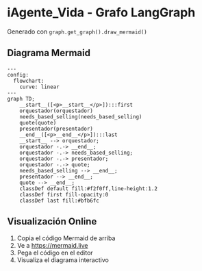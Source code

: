 # iAgente_Vida - Grafo LangGraph

Generado con `graph.get_graph().draw_mermaid()`

## Diagrama Mermaid

```mermaid
---
config:
  flowchart:
    curve: linear
---
graph TD;
	__start__([<p>__start__</p>]):::first
	orquestador(orquestador)
	needs_based_selling(needs_based_selling)
	quote(quote)
	presentador(presentador)
	__end__([<p>__end__</p>]):::last
	__start__ --> orquestador;
	orquestador -.-> __end__;
	orquestador -.-> needs_based_selling;
	orquestador -.-> presentador;
	orquestador -.-> quote;
	needs_based_selling --> __end__;
	presentador --> __end__;
	quote --> __end__;
	classDef default fill:#f2f0ff,line-height:1.2
	classDef first fill-opacity:0
	classDef last fill:#bfb6fc

```

## Visualización Online

1. Copia el código Mermaid de arriba
2. Ve a https://mermaid.live
3. Pega el código en el editor
4. Visualiza el diagrama interactivo
